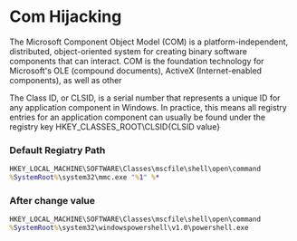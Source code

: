 # Com Hijacking

The Microsoft Component Object Model (COM) is a platform-independent, distributed, object-oriented system for creating binary software components that can interact. COM is the foundation technology for Microsoft's OLE (compound documents), ActiveX (Internet-enabled components), as well as other

The Class ID, or CLSID, is a serial number that represents a unique ID 
for any application component in Windows. In practice, this means all 
registry entries for an application component can usually be found under
 the registry key HKEY_CLASSES_ROOT\CLSID{CLSID value}

### Default Regiatry Path

```cmd
HKEY_LOCAL_MACHINE\SOFTWARE\Classes\mscfile\shell\open\command 
%SystemRoot%\system32\mmc.exe "%1" %*
```

### After change value

```cmd
HKEY_LOCAL_MACHINE\SOFTWARE\Classes\mscfile\shell\open\command 
%SystemRoot%\system32\windowspowershell\v1.0\powershell.exe
```

